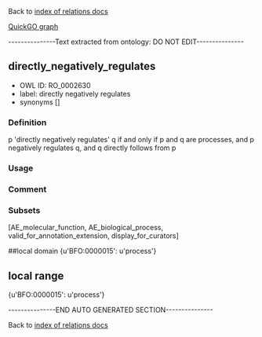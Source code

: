 Back to [index of relations docs](https://github.com/geneontology/annotation_extensions/tree/master/doc)

[QuickGO graph](www.ebi.ac.uk/QuickGO/AnnotationExtensionRelations.html)

---------------Text extracted from ontology: DO NOT EDIT---------------

## directly_negatively_regulates
* OWL ID: RO_0002630
* label: directly negatively regulates
* synonyms
[]

### Definition
p 'directly negatively regulates' q if and only if p and q are processes, and p negatively regulates q, and q directly follows from p

### Usage


### Comment


### Subsets
[AE_molecular_function, AE_biological_process, valid_for_annotation_extension, display_for_curators]

##local domain
{u'BFO:0000015': u'process'}

## local range
{u'BFO:0000015': u'process'}

---------------END AUTO GENERATED SECTION---------------



Back to [index of relations docs](https://github.com/geneontology/annotation_extensions/tree/master/doc)
